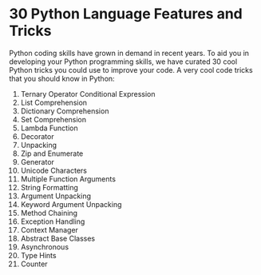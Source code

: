 # 30 Python Language Features and Tricks
Python coding skills have grown in demand in recent years. To aid you in developing your Python programming skills, we have curated 30 cool Python tricks you could use to improve your code.  A very cool code tricks that you should know in Python:
1. Ternary Operator Conditional Expression
2. List Comprehension
3. Dictionary Comprehension
4. Set Comprehension
5. Lambda Function
6. Decorator
7. Unpacking
8. Zip and Enumerate
9. Generator
10. Unicode Characters
11. Multiple Function Arguments
12. String Formatting
13. Argument Unpacking
14. Keyword Argument Unpacking
15. Method Chaining
16. Exception Handling
17. Context Manager
18. Abstract Base Classes
19. Asynchronous
20. Type Hints
21. Counter


